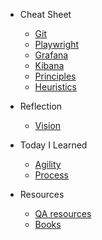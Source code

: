 - Cheat Sheet

  - [Git](01-cheatSheetGit.md)
  - [Playwright](01-cheatSheetPlaywright.md)
  - [Grafana](01-cheatSheetGrafana.md)
  - [Kibana](01-cheatSheetKibana.md)
  - [Principles](01-cheatSheetPrinciples.md)
  - [Heuristics](01-cheatSheetHeuristics.md)

- Reflection 
  - [Vision](02-reflectionVision.md)

- Today I Learned

  - [Agility](02-learnedAgility.md)
  - [Process](02-learnedProcess.md)

- Resources

  - [QA resources](03-resourcesQa.md)
  - [Books](03-resourcesBooks.md)

  <footer id="mb-footer">
  </footer>